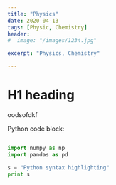```yaml
---
title: "Physics"
date: 2020-04-13
tags: [Physic, Chemistry]
header:
#  image: "/images/1234.jpg"

excerpt: "Physics, Chemistry"

---
```


# H1 heading



oodsofdkf



Python code block:


```python

import numpy as np
import pandas as pd

s = "Python syntax highlighting"
print s

```
